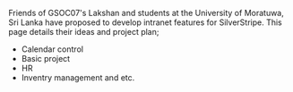 Friends of GSOC07's Lakshan and students at the University of Moratuwa, Sri Lanka have proposed to develop intranet features for SilverStripe. This page details their ideas and project plan;

*  Calendar control
*  Basic project
*  HR
*  Inventry management and etc. 


